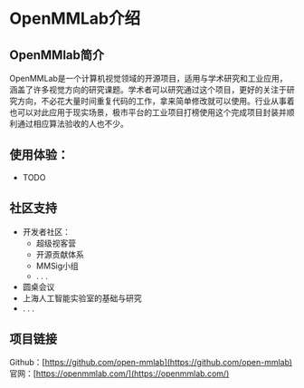 # OpenMMLab介绍

## OpenMMlab简介
OpenMMLab是一个计算机视觉领域的开源项目，适用与学术研究和工业应用，涵盖了许多视觉方向的研究课题。学术者可以研究通过这个项目，更好的关注于研究方向，不必花大量时间重复代码的工作，拿来简单修改就可以使用。行业从事着也可以对此应用于现实场景，极市平台的工业项目打榜使用这个完成项目封装并顺利通过相应算法验收的人也不少。

## 使用体验：
- TODO

## 社区支持
+ 开发者社区：
    + 超级视客营
    + 开源贡献体系
    + MMSig小组
    + . . . 
+ 圆桌会议
+ 上海人工智能实验室的基础与研究
+ . . .

## 项目链接
Github：[https://github.com/open-mmlab](https://github.com/open-mmlab)  
官网：[https://openmmlab.com/](https://openmmlab.com/)